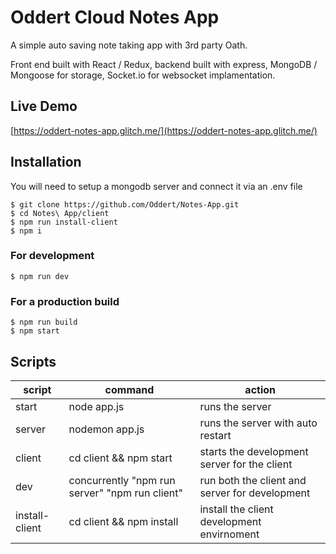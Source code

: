 # Oddert Cloud Notes App

A simple auto saving note taking app with 3rd party Oath.

Front end built with React / Redux, backend built with express, MongoDB / Mongoose for storage, Socket.io for websocket implamentation.

## Live Demo
[https://oddert-notes-app.glitch.me/](https://oddert-notes-app.glitch.me/)

## Installation
You will need to setup a mongodb server and connect it via an .env file
```
$ git clone https://github.com/Oddert/Notes-App.git
$ cd Notes\ App/client
$ npm run install-client
$ npm i
```
### For development
```
$ npm run dev
```
### For a production build
```
$ npm run build
$ npm start
```

## Scripts
| script | command                                        | action
|--------|------------------------------------------------|------------------------------------------------|
| start  | node app.js                                    | runs the server                                |
| server | nodemon app.js                                 | runs the server with auto restart              |
| client | cd client && npm start                         | starts the development server for the client   |
| dev    | concurrently "npm run server" "npm run client" | run both the client and server for development |
| install-client | cd client && npm install | install the client development envirnoment |